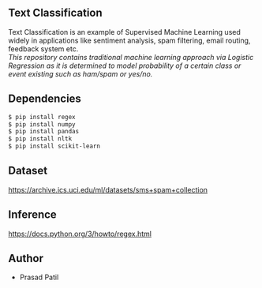 ## Text Classification
Text Classification is an example of Supervised Machine Learning used widely in applications like sentiment analysis, spam filtering, email routing, feedback system etc.<br>
*This repository contains traditional machine learning approach via Logistic Regression as it is determined to model probability of a certain class or event existing such as ham/spam or yes/no.* 

## Dependencies
```sh
$ pip install regex
$ pip install numpy
$ pip install pandas
$ pip install nltk
$ pip install scikit-learn
```
## Dataset
https://archive.ics.uci.edu/ml/datasets/sms+spam+collection

## Inference 
https://docs.python.org/3/howto/regex.html

## Author
- Prasad Patil 
